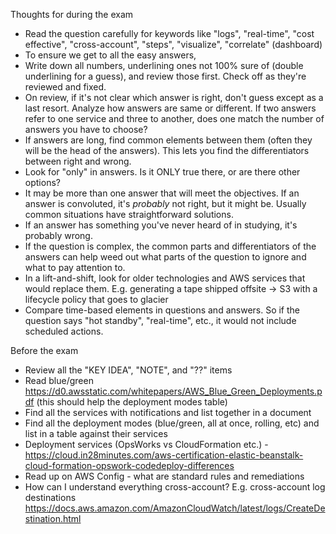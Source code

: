 Thoughts for during the exam
- Read the question carefully for keywords like "logs", "real-time", "cost effective", "cross-account", "steps", "visualize", "correlate" (dashboard)
- To ensure we get to all the easy answers, 
- Write down all numbers, underlining ones not 100% sure of (double underlining for a guess), and review those first. Check off as they're reviewed and fixed.
- On review, if it's not clear which answer is right, don't guess except as a last resort. Analyze how answers are same or different. If two answers refer to one service and three to another, does one match the number of answers you have to choose?
- If answers are long, find common elements between them (often they will be the head of the answers). This lets you find the differentiators between right and wrong.
- Look for "only" in answers. Is it ONLY true there, or are there other options?
- It may be more than one answer that will meet the objectives. If an answer is convoluted, it's *probably* not right, but it might be. Usually common situations have straightforward solutions.
- If an answer has something you've never heard of in studying, it's probably wrong.
- If the question is complex, the common parts and differentiators of the answers can help weed out what parts of the question to ignore and what to pay attention to.
- In a lift-and-shift, look for older technologies and AWS services that would replace them. E.g. generating a tape shipped offsite -> S3 with a lifecycle policy that goes to glacier
- Compare time-based elements in questions and answers. So if the question says "hot standby", "real-time", etc., it would not include scheduled actions.

Before the exam
- Review all the "KEY IDEA", "NOTE", and "??" items
- Read blue/green https://d0.awsstatic.com/whitepapers/AWS_Blue_Green_Deployments.pdf (this should help the deployment modes table)
- Find all the services with notifications and list together in a document
- Find all the deployment modes (blue/green, all at once, rolling, etc) and list in a table against their services
- Deployment services (OpsWorks vs CloudFormation etc.) - https://cloud.in28minutes.com/aws-certification-elastic-beanstalk-cloud-formation-opswork-codedeploy-differences
- Read up on AWS Config - what are standard rules and remediations
- How can I understand everything cross-account? E.g. cross-account log destinations https://docs.aws.amazon.com/AmazonCloudWatch/latest/logs/CreateDestination.html
